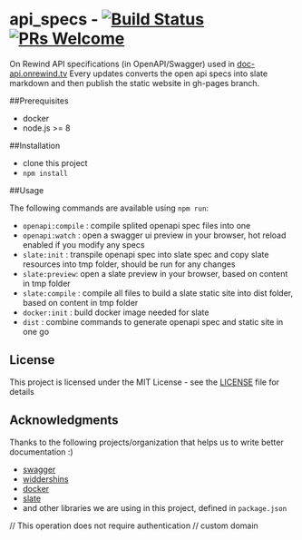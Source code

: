 # api_specs - [![Build Status](https://travis-ci.org/OnRewind/api_specs.svg?branch=master)](https://travis-ci.org/OnRewind/api_specs)  [![PRs Welcome](https://img.shields.io/badge/PRs-welcome-brightgreen.svg?style=flat-square)](http://makeapullrequest.com)
On Rewind API specifications (in OpenAPI/Swagger) used in [doc-api.onrewind.tv](http://doc-api.onrewind.tv)
Every updates converts the open api specs into slate markdown and then publish the static website in gh-pages branch.

##Prerequisites

- docker
- node.js >= 8

##Installation

-  clone this project
- `npm install`

##Usage

The following commands are available using `npm run`:

 - `openapi:compile` : compile splited openapi spec files into one
 - `openapi:watch` : open a swagger ui preview in your browser, hot reload enabled if you modify any specs
 - `slate:init` : transpile openapi spec into slate spec and copy slate resources into tmp folder, should be run for any changes
 - `slate:preview`: open a slate preview in your browser, based on content in tmp folder
 - `slate:compile` : compile all files to build a slate static site into dist folder, based on content in tmp folder
 - `docker:init` : build docker image needed for slate
 - `dist` : combine commands to generate openapi spec and static site in one go

## License

This project is licensed under the MIT License - see the [LICENSE](LICENSE) file for details

## Acknowledgments

Thanks to the following projects/organization that helps us to write better documentation :)

* [swagger](https://swagger.io/)
* [widdershins](https://github.com/Mermade/widdershins)
* [docker](https://www.docker.com/)
* [slate](https://github.com/lord/slate)
* and other libraries we are using in this project, defined in `package.json`


// This operation does not require authentication
// custom domain
